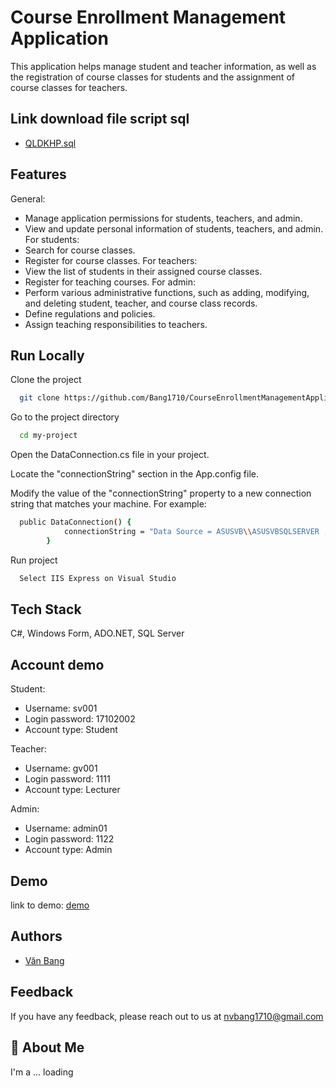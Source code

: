 # Course Enrollment Management Application
This application helps manage student and teacher information, as well as the registration of course classes for students and the assignment of course classes for teachers.

## Link download file script sql

 - [QLDKHP.sql](https://drive.google.com/file/d/1YFcrwfYU9aNbCFDg0KuvKO6RsgosSfmn/view?usp=sharing)

 ## Features
  General:
- Manage application permissions for students, teachers, and admin.
- View and update personal information of students, teachers, and admin.
  For students:
- Search for course classes.
- Register for course classes.
  For teachers:
- View the list of students in their assigned course classes.
- Register for teaching courses.
  For admin:
- Perform various administrative functions, such as adding, modifying, and deleting student, teacher, and course class records.
- Define regulations and policies.
- Assign teaching responsibilities to teachers.
## Run Locally

Clone the project

```bash
  git clone https://github.com/Bang1710/CourseEnrollmentManagementApplication.git
```

Go to the project directory

```bash
  cd my-project
```
Open the DataConnection.cs file in your project.

Locate the "connectionString" section in the App.config file.

Modify the value of the "connectionString" property to a new connection string that matches your machine. For example:

```bash
  public DataConnection() {
            connectionString = "Data Source = ASUSVB\\ASUSVBSQLSERVER ; Initial Catalog=HeThongDangKyHocPhan; user id = MyASUS; pwd=17102002; Integrated Security = true";
        }
```

Run project
```bash
  Select IIS Express on Visual Studio
```
 
## Tech Stack

C#, Windows Form, ADO.NET, SQL Server


## Account demo
 Student:
- Username: sv001
- Login password: 17102002
- Account type: Student
  
 Teacher:
- Username: gv001
- Login password: 1111
- Account type: Lecturer

 Admin:
- Username: admin01
- Login password: 1122
- Account type: Admin

## Demo

link to demo: [demo](https://drive.google.com/drive/folders/1zFuNOU-P4rb8Am1elXswM473-mRD45yf)

## Authors

- [Văn Bang](https://github.com/Bang1710)


## Feedback

If you have any feedback, please reach out to us at nvbang1710@gmail.com


## 🚀 About Me
I'm a ... loading



